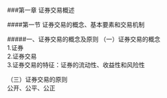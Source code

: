###第一章 证券交易概述

####第一节 证券交易的概念、基本要素和交易机制

#####一、证券交易的概念及原则
（一）证券交易的概念<br/>
1.证券<br/>
2.证券交易<br/>
3.证券交易的特征：证券的流动性、收益性和风险性<br/>

（三）证券交易的原则<br/>
公开、公平、公正<br/>
